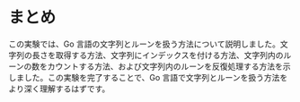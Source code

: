 # まとめ

この実験では、Go 言語の文字列とルーンを扱う方法について説明しました。文字列の長さを取得する方法、文字列にインデックスを付ける方法、文字列内のルーンの数をカウントする方法、および文字列内のルーンを反復処理する方法を示しました。この実験を完了することで、Go 言語で文字列とルーンを扱う方法をより深く理解するはずです。
